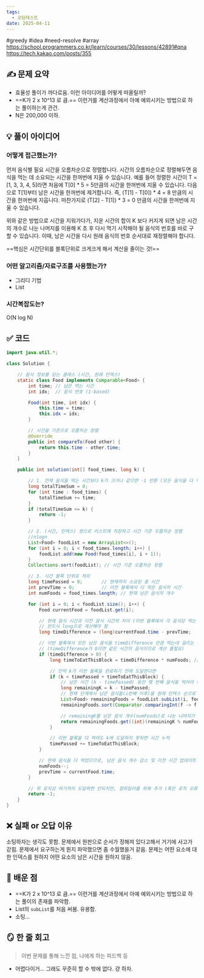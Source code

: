 ```yaml
---
tags:
  - 코딩테스트
date: 2025-04-11
---
```

#greedy #idea #need-resolve #array
https://school.programmers.co.kr/learn/courses/30/lessons/42891#qna
https://tech.kakao.com/posts/355
## ✍️ 문제 요약
- 효율성 풀이가 까다로움. 이런 아이디어를 어떻게 떠올릴까?
- ==K가 2 x 10^13 로 큼.== 이런거를 계산과정에서 아예 예외시키는 방법으로 하는 풀이하는게 관건.
- N은 200,000 이하.
## 💡 풀이 아이디어

### 어떻게 접근했는가?
먼저 음식별 필요 시간을 오름차순으로 정렬합니다. 시간의 오름차순으로 정렬해두면 음식을 먹는 데 소요되는 시간을 한꺼번에 지울 수 있습니다. 예를 들어 정렬한 시간이 T = [1, 3, 3, 4, 5]라면 처음에 T[0] * 5 = 5만큼의 시간을 한꺼번에 지울 수 있습니다. 다음으로 T[1]부터 남은 시간을 한꺼번에 제거합니다. 즉, (T[1] - T[0]) * 4 = 8 만큼의 시간을 한꺼번에 지웁니다. 마찬가지로 (T[2] - T[1]) * 3 = 0 만큼의 시간을 한꺼번에 지울 수 있습니다.

위와 같은 방법으로 시간을 지워가다가, 지운 시간의 합이 K 보다 커지게 되면 남은 시간의 개수로 나눈 나머지를 이용해 K 초 후 다시 먹기 시작해야 될 음식의 번호를 바로 구할 수 있습니다. 이때, 남은 시간을 다시 원래 음식의 번호 순서대로 재정렬해야 합니다.

==핵심은 시간단위를 블록단위로 크게크게 해서 계산을 줄이는 것!==

### 어떤 알고리즘/자료구조를 사용했는가?
- 그리디 기법
- List
### 시간복잡도는?
O(N log N)
 

## ✅ 코드
```java
import java.util.*;

class Solution {

    // 음식 정보를 담는 클래스 (시간, 원래 인덱스)
    static class Food implements Comparable<Food> {
        int time; // 남은 먹는 시간
        int idx;  // 음식 번호 (1-based)

        Food(int time, int idx) {
            this.time = time;
            this.idx = idx;
        }

        // 시간을 기준으로 오름차순 정렬
        @Override
        public int compareTo(Food other) {
            return this.time - other.time;
        }
    }

    public int solution(int[] food_times, long k) {

        // 1. 전체 음식을 먹는 시간보다 k가 크거나 같으면 -1 반환 (모든 음식을 다 먹는 경우)
        long totalTimeSum = 0;
        for (int time : food_times) {
            totalTimeSum += time;
        }
        if (totalTimeSum <= k) {
            return -1;
        }

        // 2. (시간, 인덱스) 쌍으로 리스트에 저장하고 시간 기준 오름차순 정렬
        //nlogn
        List<Food> foodList = new ArrayList<>();
        for (int i = 0; i < food_times.length; i++) {
            foodList.add(new Food(food_times[i], i + 1));
        }
        Collections.sort(foodList); // 시간 기준 오름차순 정렬

        // 3. 시간 블록 단위로 처리
        long timePassed = 0;       // 현재까지 소요된 총 시간
        int prevTime = 0;          // 이전 블록에서 다 먹은 음식의 시간
        int numFoods = food_times.length; // 현재 남은 음식의 개수

        for (int i = 0; i < foodList.size(); i++) {
            Food currentFood = foodList.get(i);

            // 현재 음식 시간과 이전 음식 시간의 차이 (이번 블록에서 각 음식당 먹는 시간)
            // 반드시 long으로 계산해야 함
            long timeDifference = (long)currentFood.time - prevTime;

            // 이번 블록에서 모든 남은 음식을 timeDifference 만큼 먹는데 걸리는 총 시간
            // (timeDifference가 0이면 같은 시간의 음식이므로 계산 불필요)
            if (timeDifference > 0) {
                long timeToEatThisBlock = timeDifference * numFoods; // long * int -> long

                // 만약 k가 이번 블록을 완료하기 전에 도달한다면
                if (k < timePassed + timeToEatThisBlock) {
                    // 남은 시간 (k - timePassed) 동안 몇 번째 음식을 먹어야 하는지 계산
                    long remainingK = k - timePassed;
                    // 현재 단계에서 남은 음식들(i번째 이후)을 원래 인덱스 순으로 정렬
                    List<Food> remainingFoods = foodList.subList(i, foodList.size());
                    remainingFoods.sort(Comparator.comparingInt(f -> f.idx)); // 인덱스 기준 오름차순

                    // remainingK를 남은 음식 개수(numFoods)로 나눈 나머지가 최종 음식의 순서
                    return remainingFoods.get((int)(remainingK % numFoods)).idx;
                }

                // 이번 블록을 다 먹어도 k에 도달하지 못하면 시간 누적
                timePassed += timeToEatThisBlock;
            }

            // 현재 음식을 다 먹었으므로, 남은 음식 개수 감소 및 이전 시간 업데이트
            numFoods--;
            prevTime = currentFood.time;
        }

        // 위 로직상 여기까지 도달하면 안되지만, 컴파일러를 위해 추가 (혹은 로직 오류 시 확인용)
        return -1;
    }
}
```


## ❌ 실패 or 오답 이유 

소팅하자는 생각도 못함. 문제에서 원판으로 순서가 정해져 있다고해서 거기에 사고가 갇힘. 문제에서 요구하는게 뭔지 파악했으면 좀 수월했을거 같음. 문제는 어떤 요소에 대한 인덱스를 원하지 어떤 요소의 남은 시간을 원하지 않음.

 

## 📘 배운 점

- ==K가 2 x 10^13 로  큼.== 이런거를 계산과정에서 아예 예외시키는 방법으로 하는 풀이의 존재를 파악함.
- List의 `subList`를 처음 써봄. 유용함.
- 소팅...

## 🪞 한 줄 회고

> 이번 문제를 통해 느낀 점, 나에게 하는 피드백 등
- 어렵다이거... 그래도 꾸준히 할 수 밖에 없다. 걍 하자.
